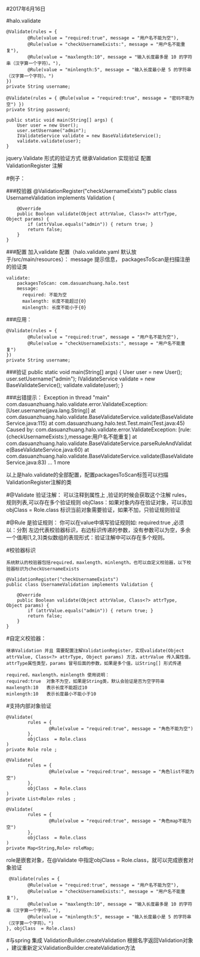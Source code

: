 #2017年6月16日

#halo.validate

    @Validate(rules = { 
            @Rule(value = "required:true", message = "用户名不能为空"), 
            @Rule(value = "checkUsernameExists:", message = "用户名不能重复"), 
            @Rule(value = "maxlength:10", message = "输入长度最多是 10 的字符串（汉字算一个字符）。"), 
            @Rule(value = "minlength:5", message = "输入长度最小是 5 的字符串（汉字算一个字符）。")
    })
    private String username;
    
    @Validate(rules = { @Rule(value = "required:true", message = "密码不能为空") })
    private String password;

    public static void main(String[] args) {
        User user = new User();
        user.setUsername("admin");
        IValidateService validate = new BaseValidateService();
        validate.validate(user);
    }
    
    
    
    
jquery.Validate 形式的验证方式
继承Validation 实现验证
配置ValidationRegister 注解

#例子：

###校验器
	@ValidationRegister("checkUsernameExists")
	public class UsernameValidation implements Validation {
	
	    @Override
	    public Boolean validate(Object attrValue, Class<?> attrType, Object params) {
	        if (attrValue.equals("admin")) { return true; }
	        return false;
	    }
	}


###配置
	加入validate 配置（halo.validate.yaml 默认放于/src/main/resources）： message 提示信息， packagesToScan是扫描注册的验证类
	
	validate:
		packagesToScan: com.dasuanzhuang.halo.test	
	    message:
	      required: 不能为空
	      maxlength: 长度不能超过{0}
	      minlength: 长度不能小于{0}	


###应用：
	
    @Validate(rules = { 
            @Rule(value = "required:true", message = "用户名不能为空"), 
            @Rule(value = "checkUsernameExists:", message = "用户名不能重复")
    })
    private String username;
    
###验证
	public static void main(String[] args) {
        User user = new User();
        user.setUsername("admin");
        IValidateService validate = new BaseValidateService();
        validate.validate(user);
    }
    
###出错提示：
	Exception in thread "main" com.dasuanzhuang.halo.validate.error.ValidateException: [User.username(java.lang.String)]
		at com.dasuanzhuang.halo.validate.BaseValidateService.validate(BaseValidateService.java:115)
		at com.dasuanzhuang.halo.test.Test.main(Test.java:45)
	Caused by: com.dasuanzhuang.halo.validate.error.ValidateException: [rule:{checkUsernameExists:},message:用户名不能重复]
		at com.dasuanzhuang.halo.validate.BaseValidateService.parseRuleAndValidate(BaseValidateService.java:60)
		at com.dasuanzhuang.halo.validate.BaseValidateService.validate(BaseValidateService.java:83)
		... 1 more

	    
以上是halo.validate的全部配置，配置packagesToScan标签可以扫描ValidationRegister注解的类
	    
    
#@Validate 验证注解：
	可以注释到属性上 ,验证的时候会获取这个注解
	rules，规则列表,可以存在多个验证规则
	objClass：如果对象内存在验证对象，可以添加objClass = Role.class 标识当前对象需要验证，如果不加，只验证规则验证
	
#@Rule 是验证规则：
	你可以在value中填写验证规则如: required:true  ,必须以：分割 左边代表校验器标识，右边标识传递的参数，没有参数可以为空，多余一个值用[1,2,3]类似数组的表现形式：验证注解中可以存在多个规则。

#校验器标识
	
	系统默认的校验器包括required，maxlength，minlength，也可以自定义校验器，以下校验器标识为checkUsernameExists

	@ValidationRegister("checkUsernameExists")
	public class UsernameValidation implements Validation {
	
	    @Override
	    public Boolean validate(Object attrValue, Class<?> attrType, Object params) {
	        if (attrValue.equals("admin")) { return true; }
	        return false;
	    }
	}
	
#自定义校验器：

	继承Validation 并且 需要配置注解ValidationRegister，实现validate(Object attrValue, Class<?> attrType, Object params) 方法，attrValue 传入属性值，attrType属性类型，params 冒号后面的参数，如果是多个值，以String[] 形式传递
	
	required，maxlength，minlength 使用说明：
	required:true  对象不为空，如果是String类，默认会验证是否为空字符串
	maxlength:10   表示长度不能超过10
	minlength:10   表示长度最小不能小于10

 
#支持内部对象验证

    @Validate(
            rules = {
                    @Rule(value = "required:true", message = "角色不能为空")
            },
            objClass  = Role.class
    )
    private Role role ;
    
    @Validate(
            rules = {
                    @Rule(value = "required:true", message = "角色list不能为空")
            },
            objClass  = Role.class
    )
    private List<Role> roles ; 
    
    @Validate(
            rules = {
                    @Rule(value = "required:true", message = "角色map不能为空")
            },
            objClass  = Role.class
    )
    private Map<String,Role> roleMap;
    
role是嵌套对象，在@Validate 中指定objClass  = Role.class，就可以完成嵌套对象验证

	 @Validate(rules = { 
            @Rule(value = "required:true", message = "用户名不能为空"), 
            @Rule(value = "checkUsernameExists:", message = "用户名不能重复"), 
            @Rule(value = "maxlength:10", message = "输入长度最多是 10 的字符串（汉字算一个字符）。"), 
            @Rule(value = "minlength:5", message = "输入长度最小是 5 的字符串（汉字算一个字符）。")
    }, objClass  = Role.class)
    

#与spring 集成
	ValidationBuilder.createValidation  根据名字返回Validation对象  ，建议重新定义ValidationBuilder.createValidation方法